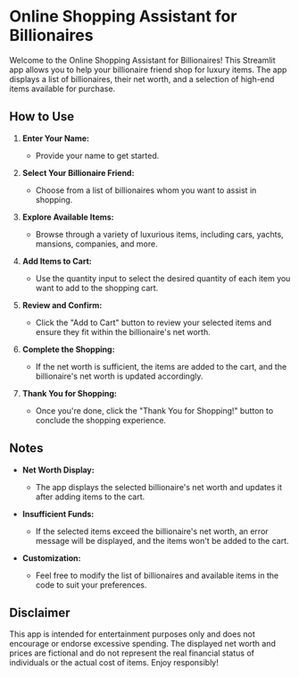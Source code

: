 # Online Shopping Assistant for Billionaires

Welcome to the Online Shopping Assistant for Billionaires! This Streamlit app allows you to help your billionaire friend shop for luxury items. The app displays a list of billionaires, their net worth, and a selection of high-end items available for purchase.

## How to Use

1. **Enter Your Name:**
   - Provide your name to get started.

2. **Select Your Billionaire Friend:**
   - Choose from a list of billionaires whom you want to assist in shopping.

3. **Explore Available Items:**
   - Browse through a variety of luxurious items, including cars, yachts, mansions, companies, and more.

4. **Add Items to Cart:**
   - Use the quantity input to select the desired quantity of each item you want to add to the shopping cart.

5. **Review and Confirm:**
   - Click the "Add to Cart" button to review your selected items and ensure they fit within the billionaire's net worth.

6. **Complete the Shopping:**
   - If the net worth is sufficient, the items are added to the cart, and the billionaire's net worth is updated accordingly.

7. **Thank You for Shopping:**
   - Once you're done, click the "Thank You for Shopping!" button to conclude the shopping experience.

## Notes

- **Net Worth Display:**
  - The app displays the selected billionaire's net worth and updates it after adding items to the cart.

- **Insufficient Funds:**
  - If the selected items exceed the billionaire's net worth, an error message will be displayed, and the items won't be added to the cart.

- **Customization:**
  - Feel free to modify the list of billionaires and available items in the code to suit your preferences.

## Disclaimer

This app is intended for entertainment purposes only and does not encourage or endorse excessive spending. The displayed net worth and prices are fictional and do not represent the real financial status of individuals or the actual cost of items. Enjoy responsibly!
